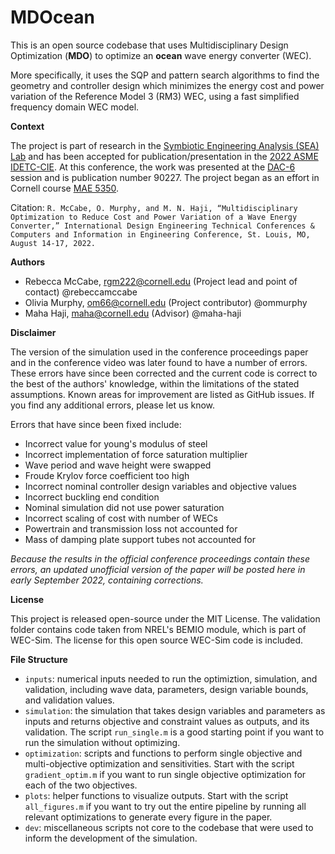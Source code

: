 # MDOcean
This is an open source codebase that uses Multidisciplinary Design Optimization (**MDO**) to optimize an **ocean** wave energy converter (WEC). 

More specifically, it uses the SQP and pattern search algorithms to find the geometry and controller design which minimizes the energy cost and power variation 
of the Reference Model 3 (RM3) WEC, using a fast simplified frequency domain WEC model.

**Context**

The project is part of research in the [Symbiotic Engineering Analysis (SEA) Lab](https://sea.mae.cornell.edu/) and has been accepted for publication/presentation 
in the [2022 ASME IDETC-CIE](https://event.asme.org/IDETC-CIE).
At this conference, the work was presented at the [DAC-6](https://www.designautomationconference.org/dac-6) session and is publication number 90227.
The project began as an effort in Cornell course [MAE 5350](https://classes.cornell.edu/browse/roster/FA21/class/MAE/5350).

Citation: `R. McCabe, O. Murphy, and M. N. Haji, “Multidisciplinary Optimization to Reduce Cost and Power Variation of a Wave Energy Converter,” International Design Engineering Technical Conferences & Computers and Information in Engineering Conference, St. Louis, MO, August 14-17, 2022.`

**Authors**
- Rebecca McCabe, rgm222@cornell.edu (Project lead and point of contact) @rebeccamccabe
- Olivia Murphy, om66@cornell.edu (Project contributor) @ommurphy
- Maha Haji, maha@cornell.edu (Advisor) @maha-haji

**Disclaimer**

The version of the simulation used in the conference proceedings paper and in the conference video was later found to have a number of errors. 
These errors have since been corrected and the current code is correct to the best of the authors' knowledge, within the limitations of the stated assumptions. 
Known areas for improvement are listed as GitHub issues. If you find any additional errors, please let us know.

Errors that have since been fixed include:
- Incorrect value for young's modulus of steel
- Incorrect implementation of force saturation multiplier
- Wave period and wave height were swapped
- Froude Krylov force coefficient too high
- Incorrect nominal controller design variables and objective values
- Incorrect buckling end condition
- Nominal simulation did not use power saturation
- Incorrect scaling of cost with number of WECs
- Powertrain and transmission loss not accounted for
- Mass of damping plate support tubes not accounted for

*Because the results in the official conference proceedings contain these errors, an updated unofficial version 
of the paper will be posted here in early September 2022, containing corrections.*

**License**

This project is released open-source under the MIT License. The validation folder contains code taken from NREL's BEMIO module, which is part of WEC-Sim. 
The license for this open source WEC-Sim code is included.

**File Structure**

- `inputs`: numerical inputs needed to run the optimiztion, simulation, and validation, including wave data, parameters, design variable bounds, and validation values.
- `simulation`: the simulation that takes design variables and parameters as inputs and returns objective and constraint values as outputs, and its validation.
The script `run_single.m` is a good starting point if you want to run the simulation without optimizing.
- `optimization`: scripts and functions to perform single objective and multi-objective optimization and sensitivities. Start with the script `gradient_optim.m`
if you want to run single objective optimization for each of the two objectives.
- `plots`: helper functions to visualize outputs. Start with the script `all_figures.m` if you want to try out the entire pipeline by running all relevant 
optimizations to generate every figure in the paper.
- `dev`: miscellaneous scripts not core to the codebase that were used to inform the development of the simulation.
